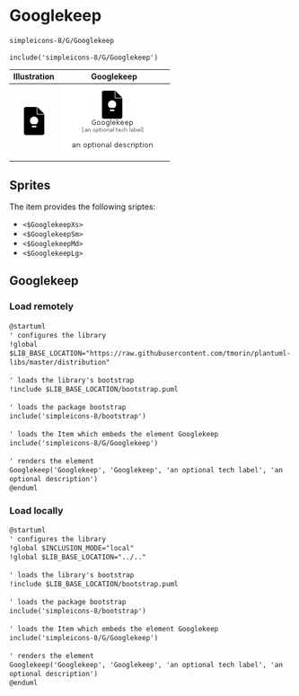 # Googlekeep


```text
simpleicons-8/G/Googlekeep
```

```text
include('simpleicons-8/G/Googlekeep')
```



| Illustration | Googlekeep |
| :---: | :---: |
| ![illustration for Illustration](../../simpleicons-8/G/Googlekeep.png) | ![illustration for Googlekeep](../../simpleicons-8/G/Googlekeep.Local.png) |



## Sprites
The item provides the following sriptes:

- `<$GooglekeepXs>`
- `<$GooglekeepSm>`
- `<$GooglekeepMd>`
- `<$GooglekeepLg>`





## Googlekeep

### Load remotely
```plantuml
@startuml
' configures the library
!global $LIB_BASE_LOCATION="https://raw.githubusercontent.com/tmorin/plantuml-libs/master/distribution"

' loads the library's bootstrap
!include $LIB_BASE_LOCATION/bootstrap.puml

' loads the package bootstrap
include('simpleicons-8/bootstrap')

' loads the Item which embeds the element Googlekeep
include('simpleicons-8/G/Googlekeep')

' renders the element
Googlekeep('Googlekeep', 'Googlekeep', 'an optional tech label', 'an optional description')
@enduml
```

### Load locally
```plantuml
@startuml
' configures the library
!global $INCLUSION_MODE="local"
!global $LIB_BASE_LOCATION="../.."

' loads the library's bootstrap
!include $LIB_BASE_LOCATION/bootstrap.puml

' loads the package bootstrap
include('simpleicons-8/bootstrap')

' loads the Item which embeds the element Googlekeep
include('simpleicons-8/G/Googlekeep')

' renders the element
Googlekeep('Googlekeep', 'Googlekeep', 'an optional tech label', 'an optional description')
@enduml
```

